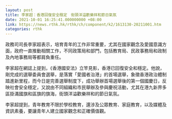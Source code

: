 ```yaml
---
layout: post
title: 李家超：香港回復安全穩定　街頭洋溢歡樂祥和節日氣氛
date: 2021-10-01 16:25:41.000000000 +08:00
link: https://news.rthk.hk/rthk/ch/component/k2/1613130-20211001.htm
categories: rthk
---
```


政務司司長李家超表示，培育青年的工作非常重要，尤其在國家觀念及愛國意識方面，政府一直推動相關工作，不同政策局和部門，包括教育局、民政事務局和政制及內地事務局等都肩負重任。

李家超在網誌上提到，《香港國安法》立竿見影，香港已回復安全和穩定。他說，剛完成的選舉委員會選舉，是落實「愛國者治港」的首場選舉，象徵香港政治體制踏進新里程，而今日是完善選舉制度下，成功舉辦首場選舉後的第一個國慶日，反映社會安全穩定，又說由不同組織和市民舉辦及參與慶祝活動，尤其在港九新界多區掛滿國旗和區旗的旗海，街頭洋溢歡樂祥和的節日氣氛。

李家超提到，青年教育不限於學校教育，還涉及公眾教育、家庭教育，以及媒體及資訊素養，要讓青年人建立國家觀念和正確價值觀。
